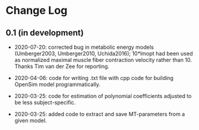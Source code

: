 Change Log
==========

0.1 (in development) 
----------------------
- 2020-07-20: corrected bug in metabolic energy models (Umberger2003, Umberger2010, Uchida2016); 10*lmopt had been used as normalized maximal muscle fiber contraction velocity rather than 10. Thanks Tim van der Zee for reporting.

- 2020-04-06: code for writing .txt file with cpp code for building OpenSim model programmatically. 

- 2020-03-25: code for estimation of polynomial coefficients adjusted to be less subject-specific.    

- 2020-03-25: added code to extract and save MT-parameters from a given model.           
